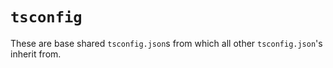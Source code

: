 # `tsconfig`

These are base shared `tsconfig.json`s from which all other `tsconfig.json`'s inherit from.
    